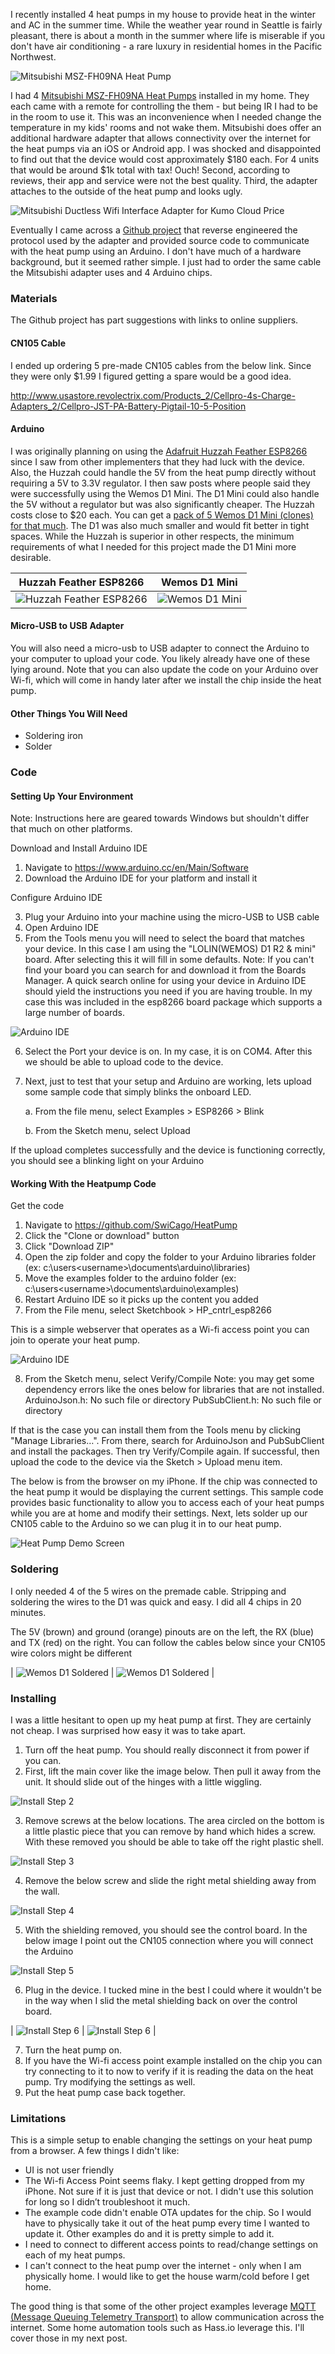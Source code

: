 I recently installed 4 heat pumps in my house to provide heat in the winter and AC in the summer time.  While the weather year round in Seattle is fairly pleasant, there is about a month in the summer where life is miserable if you don't have air conditioning - a rare luxury in residential homes in the Pacific Northwest.

![Mitsubishi MSZ-FH09NA Heat Pump](/assets/images/mitsubishi_heat_pump_msz-fh09na.jpg)

I had 4 [Mitsubishi MSZ-FH09NA Heat Pumps](https://www.mitsubishicomfort.com/node/1103) installed in my home.  They each came with a remote for controlling the them - but being IR I had to be in the room to use it.  This was an inconvenience when I needed change the temperature in my kids' rooms and not wake them.  Mitsubishi does offer an additional hardware adapter that allows connectivity over the internet for the heat pumps via an iOS or Android app.  I was shocked and disappointed to find out that the device would cost approximately $180 each.  For 4 units that would be around $1k total with tax!  Ouch!  Second, according to reviews, their app and service were not the best quality.  Third, the adapter attaches to the outside of the heat pump and looks ugly.

![Mitsubishi Ductless Wifi Interface Adapter for Kumo Cloud Price](/assets/images/mitsubishi_ductless_wifi_interface_adapter_for_kumo_cloud.jpg)

Eventually I came across a [Github project](https://github.com/SwiCago/HeatPump) that reverse engineered the protocol used by the adapter and provided source code to communicate with the heat pump using an Arduino.  I don't have much of a hardware background, but it seemed rather simple.  I just had to order the same cable the Mitsubishi adapter uses and 4 Arduino chips.    

### Materials

The Github project has part suggestions with links to online suppliers.  

#### CN105 Cable

I ended up ordering 5 pre-made CN105 cables from the below link.  Since they were only $1.99 I figured getting a spare would be a good idea.

http://www.usastore.revolectrix.com/Products_2/Cellpro-4s-Charge-Adapters_2/Cellpro-JST-PA-Battery-Pigtail-10-5-Position

#### Arduino

I was originally planning on using the [Adafruit Huzzah Feather ESP8266](https://www.adafruit.com/product/2821) since I saw from other implementers that they had luck with the device.  Also, the Huzzah could handle the 5V from the heat pump directly without requiring a 5V to 3.3V regulator.  I then saw posts where people said they were successfully using the Wemos D1 Mini.  The D1 Mini could also handle the 5V without a regulator but was also significantly cheaper.  The Huzzah costs close to $20 each.  You can get a [pack of 5 Wemos D1 Mini (clones) for that much](https://www.amazon.com/dp/B076F52NQD/ref=cm_sw_em_r_mt_dp_U_hzfdDbC64GWC5).  The D1 was also much smaller and would fit better in tight spaces.  While the Huzzah is superior in other respects, the minimum requirements of what I needed for this project made the D1 Mini more desirable.

| Huzzah Feather ESP8266 | Wemos D1 Mini |
|-------|--------|
| ![Huzzah Feather ESP8266](/assets/images/Huzzah_Feather_ESP8266.jpg) | ![Wemos D1 Mini](/assets/images/Wemos_D1_Mini.jpg) |

#### Micro-USB to USB Adapter

You will also need a micro-usb to USB adapter to connect the Arduino to your computer to upload your code.  You likely already have one of these lying around.  Note that you can also update the code on your Arduino over Wi-fi, which will come in handy later after we install the chip inside the heat pump.

#### Other Things You Will Need

* Soldering iron
* Solder

### Code

#### Setting Up Your Environment

Note: Instructions here are geared towards Windows but shouldn't differ that much on other platforms.

Download and Install Arduino IDE

1. Navigate to https://www.arduino.cc/en/Main/Software
2. Download the Arduino IDE for your platform and install it

Configure Arduino IDE

3. Plug your Arduino into your machine using the micro-USB to USB cable
4. Open Arduino IDE
5. From the Tools menu you will need to select the board that matches your device.  In this case I am using the "LOLIN(WEMOS) D1 R2 & mini" board.  After selecting this it will fill in some defaults.  Note: If you can't find your board you can search for and download it from the Boards Manager.  A quick search online for using your device in Arduino IDE should yield the instructions you need if you are having trouble.  In my case this was included in the esp8266 board package which supports a large number of boards.

![Arduino IDE](/assets/images/Arduino_IDE1.jpg)

6. Select the Port your device is on.  In my case, it is on COM4.  After this we should be able to upload code to the device.
7. Next, just to test that your setup and Arduino are working, lets upload some sample code that simply blinks the onboard LED.

   a. From the file menu, select Examples > ESP8266 > Blink
   
   b. From the Sketch menu, select Upload
    
If the upload completes successfully and the device is functioning correctly, you should see a blinking light on your Arduino

#### Working With the Heatpump Code

Get the code

1. Navigate to https://github.com/SwiCago/HeatPump
2. Click the "Clone or download" button
3. Click "Download ZIP"
4. Open the zip folder and copy the folder to your Arduino libraries folder (ex: c:\users\<username>\documents\arduino\libraries)
5. Move the examples folder to the arduino folder (ex: c:\users\<username>\documents\arduino\examples)
6. Restart Arduino IDE so it picks up the content you added
7. From the File menu, select Sketchbook > HP_cntrl_esp8266
  
This is a simple webserver that operates as a Wi-fi access point you can join to operate your heat pump. 

![Arduino IDE](/assets/images/Arduino_IDE2.jpg)

8. From the Sketch menu, select Verify/Compile
  Note: you may get some dependency errors like the ones below for libraries that are not installed.  
      ArduinoJson.h: No such file or directory
      PubSubClient.h: No such file or directory
      
  If that is the case you can install them from the Tools menu by clicking "Manage Libraries…".  From there, search for ArduinoJson and PubSubClient and install the packages.  Then try Verify/Compile again.  If successful, then upload the code to the device via the Sketch > Upload menu item.

The below is from the browser on my iPhone.  If the chip was connected to the heat pump it would be displaying the current settings.  This sample code provides basic functionality to allow you to access each of your heat pumps while you are at home and modify their settings.  Next, lets solder up our CN105 cable to the Arduino so we can plug it in to our heat pump.

![Heat Pump Demo Screen](/assets/images/heat_pump_demo_screen.jpg)

### Soldering

I only needed 4 of the 5 wires on the premade cable.  Stripping and soldering the wires to the D1 was quick and easy.  I did all 4 chips in 20 minutes.

The 5V (brown) and ground (orange) pinouts are on the left, the RX (blue) and TX (red) on the right.  You can follow the cables below since your CN105 wire colors might be different

| ![Wemos D1 Soldered](/assets/images/Wemos_D1_Solder1.jpg) | ![Wemos D1 Soldered](/assets/images/Wemos_D1_Solder2.jpg) |


### Installing

I was a little hesitant to open up my heat pump at first.  They are certainly not cheap.  I was surprised how easy it was to take apart. 

1. Turn off the heat pump.  You should really disconnect it from power if you can.
2. First, lift the main cover like the image below.  Then pull it away from the unit.  It should slide out of the hinges with a little wiggling.

![Install Step 2](/assets/images/heatpump_install1.jpg)

3. Remove screws at the below locations.  The area circled on the bottom is a little plastic piece that you can remove by hand which hides a screw.  With these removed you should be able to take off the right plastic shell.

![Install Step 3](/assets/images/heatpump_install2.jpg)

4. Remove the below screw and slide the right metal shielding away from the wall.

![Install Step 4](/assets/images/heatpump_install3.jpg)

5. With the shielding removed, you should see the control board.  In the below image I point out the CN105 connection where you will connect the Arduino

![Install Step 5](/assets/images/heatpump_install4.jpg)

6. Plug in the device.  I tucked mine in the best I could where it wouldn't be in the way when I slid the metal shielding back on over the control board.

| ![Install Step 6](/assets/images/heatpump_install5.jpg) | ![Install Step 6](/assets/images/heatpump_install6.jpg) |

7. Turn the heat pump on.
8. If you have the Wi-fi access point example installed on the chip you can try connecting to it to now to verify if it is reading the data on the heat pump.  Try modifying the settings as well.
9. Put the heat pump case back together.

### Limitations

This is a simple setup to enable changing the settings on your heat pump from a browser.  A few things I didn't like:
* UI is not user friendly
* The Wi-fi Access Point seems flaky.  I kept getting dropped from my iPhone.  Not sure if it is just that device or not.  I didn't use this solution for long so I didn’t troubleshoot it much.
* The example code didn't enable OTA updates for the chip.  So I would have to physically take it out of the heat pump every time I wanted to update it.  Other examples do and it is pretty simple to add it.
* I need to connect to different access points to read/change settings on each of my heat pumps.
* I can't connect to the heat pump over the internet - only when I am physically home.  I would like to get the house warm/cold before I get home.

The good thing is that some of the other project examples leverage [MQTT (Message Queuing Telemetry Transport)](https://en.wikipedia.org/wiki/MQTT) to allow communication across the internet.  Some home automation tools such as Hass.io leverage this.  I'll cover those in my next post.
